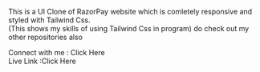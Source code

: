 This is a UI Clone of RazorPay website which is comletely responsive and styled with Tailwind Css.</br>
(This shows my skills of using Tailwind Css in program)
do check out my other repositories also

<div>Connect with me : <a src="https://www.linkedin.com/in/akash-singh-34447b213/">Click Here</a></div>
Live Link :<a src=" https://razorpay-clone-akashsingh03.netlify.app/">Click Here</a>
